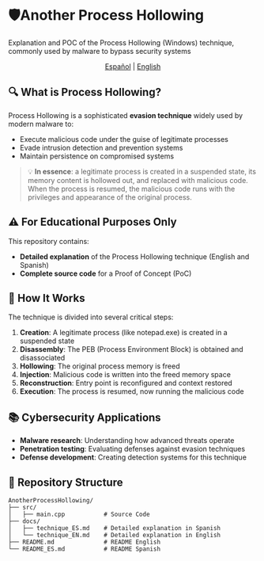 # 🛡Another Process Hollowing

Explanation and POC of the Process Hollowing (Windows) technique, commonly used by malware to bypass security systems
<p align="center">
  <a href="README_ES.md">Español</a> |
  <a href="README.md">English</a>
</p>


## 🔍 What is Process Hollowing?

Process Hollowing is a sophisticated **evasion technique** widely used by modern malware to:

- Execute malicious code under the guise of legitimate processes
- Evade intrusion detection and prevention systems
- Maintain persistence on compromised systems

> 💡 **In essence**: a legitimate process is created in a suspended state, its memory content is hollowed out, and replaced with malicious code. When the process is resumed, the malicious code runs with the privileges and appearance of the original process.

## ⚠️ For Educational Purposes Only

This repository contains:

- **Detailed explanation** of the Process Hollowing technique (English and Spanish)
- **Complete source code** for a Proof of Concept (PoC)

## 🔧 How It Works

The technique is divided into several critical steps:

1. **Creation**: A legitimate process (like notepad.exe) is created in a suspended state
2. **Disassembly**: The PEB (Process Environment Block) is obtained and disassociated
3. **Hollowing**: The original process memory is freed
4. **Injection**: Malicious code is written into the freed memory space
5. **Reconstruction**: Entry point is reconfigured and context restored
6. **Execution**: The process is resumed, now running the malicious code

## 📚 Cybersecurity Applications

- **Malware research**: Understanding how advanced threats operate
- **Penetration testing**: Evaluating defenses against evasion techniques
- **Defense development**: Creating detection systems for this technique

## 🧩 Repository Structure

```
AnotherProcessHollowing/
├── src/
│   ├── main.cpp           # Source Code
├── docs/                  
│   ├── technique_ES.md    # Detailed explanation in Spanish
│   └── technique_EN.md    # Detailed explanation in English
├── README.md              # README English
└── README_ES.md           # README Spanish
```
